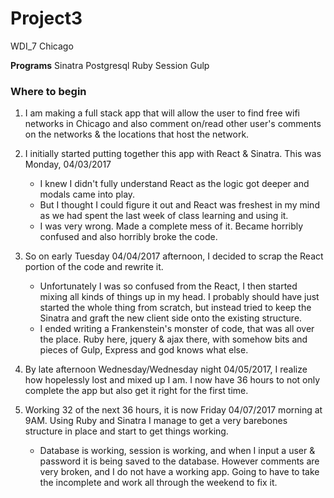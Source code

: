 # Project3
WDI_7 Chicago

**Programs**
Sinatra
Postgresql
Ruby
Session
Gulp

### Where to begin

1. I am making a full stack app that will allow the user to find free wifi networks in Chicago and also comment on/read other user's comments on the networks & the locations that host the network.

2. I initially started putting together this app with React & Sinatra. This was Monday, 04/03/2017
    * I knew I didn't fully understand React as the logic got deeper and modals came into play.
    * But I thought I could figure it out and React was freshest in my mind as we had spent the last week of class learning and using it.
    * I was very wrong. Made a complete mess of it. Became horribly confused and also horribly broke the code.

3. So on early Tuesday 04/04/2017 afternoon, I decided to scrap the React portion of the code and rewrite it.
    * Unfortunately I was so confused from the React, I then started mixing all kinds of things up in my head. I probably should have just started the whole thing from scratch, but instead tried to keep the Sinatra and graft the new client side onto the existing structure.
    * I ended writing a Frankenstein's monster of code, that was all over the place. Ruby here, jquery & ajax there, with somehow bits and pieces of Gulp, Express and god knows what else.

4. By late afternoon Wednesday/Wednesday night 04/05/2017, I realize how hopelessly lost and mixed up I am. I now have 36 hours to not only complete the app but also get it right for the first time.

5. Working 32 of the next 36 hours, it is now Friday 04/07/2017 morning at 9AM. Using Ruby and Sinatra I manage to get a very barebones structure in place and start to get things working.
    * Database is working, session is working, and when I input a user & password it is being saved to the database. However comments are very broken, and I do not have a working app. Going to have to take the incomplete and work all through the weekend to fix it.